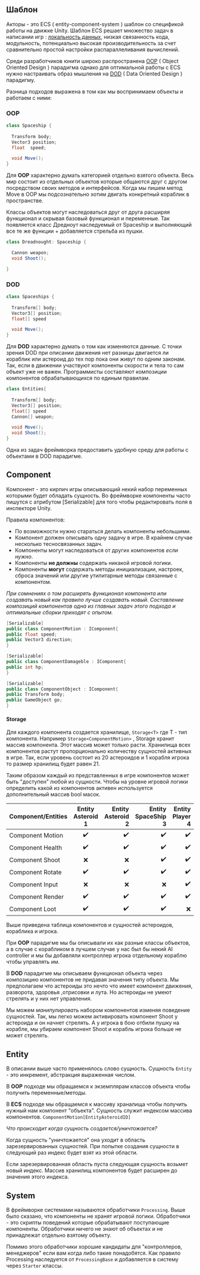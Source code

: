 ## Шаблон
Акторы - это ECS ( entity-component-system ) шаблон со спецификой работы на движке Unity. Шаблон ECS решает множество задач в написании игр : [локальность данных](https://live13.livejournal.com/474198.html), низкая связанность кода, модульность, потенциально высокая производительность за счет сравнительно простой настройки распараллеливания вычислений. 

Среди разработчиков юнити широко распространена [OOP](https://en.wikipedia.org/wiki/Object-oriented_programming) ( Object Oriented Design ) парадигма однако для оптимальной работы с ECS нужно настраивать образ мышления на [DOD](https://en.wikipedia.org/wiki/Data-oriented_design) ( Data Oriented Design ) парадигму. 

Разница подходов выражена в том как мы воспринимаем объекты и работаем с ними: 
### OOP
```csharp
class Spaceship {
 
  Transform body;
  Vector3 position;
  float  speed;

  void Move();
}
```
Для **OOP** характерно думать категорией отдельно взятого объекта. Весь мир состоит из отдельных объектов которые общаются друг с другом посредством своих методов и интерфейсов. Когда мы пишем метод Move в OOP мы подсознательно хотим двигать конкретный кораблик в пространстве. 

Классы объектов могут наследоваться друг от друга расширяя функционал и скрывая базовый функционал и переменные.
Так появляется класс Дредноут наследуемый от Spaceship и выполняющий все те же функции + добавляется стрельба из пушки.

```csharp
class Dreadnought: Spaceship {

  Cannon weapon;   
  void Shoot();

}
```


### DOD
```csharp
class Spaceships {
 
  Transform[] body;
  Vector3[] position;
  float[] speed

  void Move();
}
```
Для **DOD** характерно думать о том как изменяются данные. С точки зрения DOD при описании движения нет разницы двигается ли кораблик или астероид до тех пор пока они живут по одним законам. Так, если в движении участвуют компоненты скорости и тела то сам объект уже не важен. Программисты составляют композиции компонентов обрабатывающихся по единым правилам. 

```csharp
class Entities{
 
  Transform[] body;
  Vector3[] position;
  float[] speed
  Cannon[] weapon;

  void Move();
  void Shoot();
}
```

Одна из задач фреймворка предоставить удобную среду для работы с объектами в DOD парадигме.
 
## Component
Компонент - это кирпич игры описывающий некий набор переменных которыми будет обладать сущность.
Во фреймворке компоненты часто пишутся с атрибутом [Serializable] для того чтобы редактировать поля в инспекторе Unity.

Правила компонентов:

* По возможности нужно стараться делать компоненты небольшими. 
* Компонент должен описывать одну задачу в игре. В крайнем случае несколько тесносвязанных задач.
* Компоненты могут наследоваться от других компонентов _если нужно_.
* Компоненты **не должны** содержать никакой игровой логики. 
* Компоненты **могут** содержать методы инициализации, настроек, сброса значений или другие утилитарные методы связанные с компонентом.

_При сомнениях о том расширять функционал компонента или создавать новый как правило лучше создавать новый. Составление композиций компонентов одна из главных задач этого подхода и оптимальные сборки приходят с опытом._

```csharp
[Serializable]
public class ComponentMotion : IComponent{
public float speed;
public Vector3 direction;
}
```
```csharp
[Serializable]
public class ComponentDamageble : IComponent{
public int hp;
}
```
```csharp
[Serializable]
public class ComponentObject : IComponent{
public Transform body;
public GameObject go;
}
```

#### Storage
Для каждого компонента создается хранилище, `Storage<T>` где T - тип компонента.
Например `Storage<ComponentMotion>` ,  Storage хранит массив компонента. Этот массив может только расти. Хранилища всех компонентов растут пропорционально количеству сущностей активных в игре. Так, если уровень состоит из 20 астероидов и 1 корабля игрока то размер хранилищ будет равен 21.

Таким образом каждый из представленных в игре компонентов может быть "доступен" любой из сущности. Чтобы на уровне игровой логики определить какой из компонентов активен используется дополнительный массив bool масок.
 
| Component/Entities    | Entity Asteroid 1  | Entity Asteroid 2  | Entity SpaceShip 3  | Entity Player 4   |
| -------------         |:-------------:    | -----:            |  -----:             | -----:            |          
| Component Motion      | :heavy_check_mark:| :heavy_check_mark:|  :heavy_check_mark: |:heavy_check_mark: |
| Component Health      | :heavy_check_mark:| :heavy_check_mark:|  :heavy_check_mark: |:heavy_check_mark: |
| Component Shoot       | :x:               |   :x:             |  :heavy_check_mark: |:heavy_check_mark: |
| Component Rotate      | :heavy_check_mark:| :heavy_check_mark:|  :heavy_check_mark: |:heavy_check_mark: |
| Component Input       | :x:               |   :x:             |  :x:                |:heavy_check_mark: |
| Component Render      | :heavy_check_mark:| :heavy_check_mark:|  :heavy_check_mark: |:heavy_check_mark: |
| Component Loot        | :heavy_check_mark:| :heavy_check_mark:|  :heavy_check_mark: |:x:                |

Выше приведена таблица компонентов и сущностей астероидов, кораблика и игрока.

При **OOP** парадигме мы бы описывали их как разные классы объектов, а в случае с корабликом в лучшем случае у нас был бы некий AI controller и мы бы добавляли контроллер игрока отдельному кораблю чтобы управлять им.

В **DOD** парадигме мы описываем функционал объекта через композицию компонентов не придавая значения типу объекта.
Мы предполагаем что астероиды это нечто что имеет компонент движения, разворота, здоровья ,отрисовки и лута. 
Но астероиды не умеют стрелять и у них нет управления. 

Мы можем _манипулировать_ набором компонентов изменяя поведение сущностей. Так, мы легко можем активировать компонент Shoot у астероида и он начнет стрелять. А у игрока в бою отбили пушку на корабле, мы убираем компонент Shoot и корабль игрока больше не может стрелять.

## Entity
В описании выше часто применялось слово сущность. Сущность `Entity` - это инкремент, абстракция выраженная числом. 

В **OOP** подходе мы обращаемся к экземплярам классов объекта чтобы получить переменные/методы. 

В **ECS** подходе мы обращаемся к массиву храналища чтобы получить нужный нам компонент "объекта". 
Сущность служит индексом массива компонентов. `ComponentMotion[EntityAsteroidID]` 

_Что происходит когда сущность создается/уничтожается?_

Когда сущность "уничтожается" она уходит в область зарезервированных сущностей. При попытке создания сущности в следующий раз индекс будет взят из этой области.

Если зарезервированная область пуста следующая сущность возьмет новый индекс. Массив хранилищ компонентов будет расширен до значения этого индекса.

## System
В фреймворке системами называются обработчики `Processing`. Выше было сказано, что компоненты не хранят игровой логики. Обработчики - это скрипты поведений которые обрабатывают поступающие компоненты. Обработчики ничего не знают об объектах и не принадлежат отдельно взятому объекту. 

Помимо этого обработчики хорошие кандидаты для "контроллеров, менеджеров" если вам когда либо такие понадобятся.
Как правило Processing наследуется от `ProcessingBase` и добавляется в систему через `Starter` классы. 




